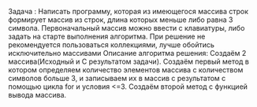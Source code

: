 
Задача :
Написать программу, которая из имеющегося массива строк формирует массив из строк, длина которых меньше либо равна 3 символа. Первоначальный массив можно ввести с клавиатуры, либо задать на старте выполнения алгоритма. При решение не рекомендуется пользоваться коллекциями, лучше обойтись исключительно массивами
Описание алгоритма решения:
Создаём 2 массива(Исходный и С результатом задачи). Создаём первый метод в котором определяем количество элементов массива с количеством символов больше 3, и записываем их в массив с результатом с помощью цикла for и условия <=3. Создаём второй метод с функцией вывода массива.

